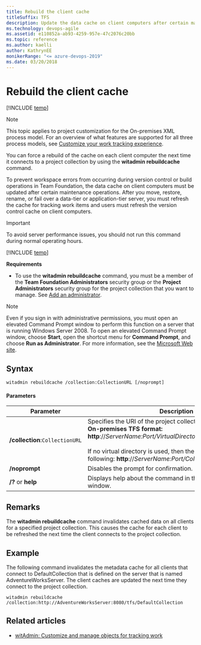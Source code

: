 ```yaml
---
title: Rebuild the client cache
titleSuffix: TFS
description: Update the data cache on client computers after certain maintenance operations.
ms.technology: devops-agile
ms.assetid: e110852a-ab93-4259-957e-47c2076c20bb
ms.topic: reference
ms.author: kaelli
author: KathrynEE
monikerRange: "<= azure-devops-2019"
ms.date: 03/20/2018
---
```


# Rebuild the client cache

[!INCLUDE [temp](../../includes/version-header-tfs-only.md)]

> [!NOTE]  
> This topic applies to project customization for the On-premises XML process model. For an overview of what features are supported for all three process models, see [Customize your work tracking experience](../customize-work.md).

You can force a rebuild of the cache on each client computer the next time it connects to a project collection by using the **witadmin rebuildcache** command.

To prevent workspace errors from occurring during version control or build operations in Team Foundation, the data cache on client computers must be updated after certain maintenance operations. After you move, restore, rename, or fail over a data-tier or application-tier server, you must refresh the cache for tracking work items and users must refresh the version control cache on client computers.

> [!IMPORTANT]
> To avoid server performance issues, you should not run this command during normal operating hours.

[!INCLUDE [temp](../../includes/witadmin-run-tool.md)]

**Requirements**

- To use the **witadmin rebuildcache** command, you must be a member of the **Team Foundation Administrators** security group or the **Project Administrators** security group for the project collection that you want to manage. See [Add an administrator](../../organizations/security/set-project-collection-level-permissions.md).

> [!NOTE]  
>  Even if you sign in with administrative permissions, you must open an elevated Command Prompt window to perform this function on a server that is running Windows Server 2008. To open an elevated Command Prompt window, choose **Start**, open the shortcut menu for **Command Prompt**, and choose **Run as Administrator**. For more information, see the [Microsoft Web site](https://go.microsoft.com/fwlink/?LinkId=111235).

## Syntax

```
witadmin rebuildcache /collection:CollectionURL [/noprompt]
```

#### Parameters

| **Parameter**                   | **Description**                                                                                                                                                                                                                                                                                  |
| ------------------------------- | ------------------------------------------------------------------------------------------------------------------------------------------------------------------------------------------------------------------------------------------------------------------------------------------------ |
| **/collection**:`CollectionURL` | Specifies the URI of the project collection. For example:<br /> **On-premises TFS format: http**://_ServerName:Port/VirtualDirectoryName/CollectionName_<br /><br /> If no virtual directory is used, then the format for the URI is the following: **http**://_ServerName:Port/CollectionName_. |
| **/noprompt**                   | Disables the prompt for confirmation.                                                                                                                                                                                                                                                            |
| **/?** or **help**              | Displays help about the command in the Command Prompt window.                                                                                                                                                                                                                                    |

## Remarks

The **witadmin rebuildcache** command invalidates cached data on all clients for a specified project collection. This causes the cache for each client to be refreshed the next time the client connects to the project collection.

## Example

The following command invalidates the metadata cache for all clients that connect to DefaultCollection that is defined on the server that is named AdventureWorksServer. The client caches are updated the next time they connect to the project collection.

```
witadmin rebuildcache /collection:http://AdventureWorksServer:8080/tfs/DefaultCollection
```

## Related articles

- [witAdmin: Customize and manage objects for tracking work](witadmin-customize-and-manage-objects-for-tracking-work.md)
